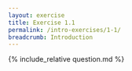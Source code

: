 ```yaml
---
layout: exercise
title: Exercise 1.1
permalink: /intro-exercises/1-1/
breadcrumb: Introduction
---
```


{% include_relative question.md %}
